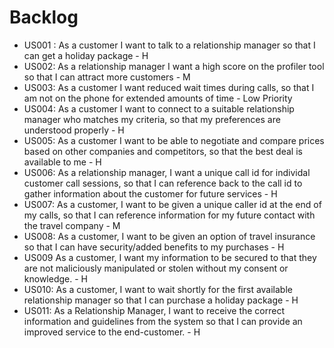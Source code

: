 # Backlog

* US001 : As a customer I want to talk to a relationship manager so that I can get a holiday package - H 
* US002: As a relationship manager I want a high score on the profiler tool so that I can attract more customers - M 
* US003: As a customer I want reduced wait times during calls, so that I am not on the phone for extended amounts of time - Low Priority
* US004: As a customer I want to connect to a suitable relationship manager who matches my criteria, so that my preferences are understood properly - H
* US005: As a customer I want to be able to negotiate and compare prices based on other companies and competitors, so that the best deal is available to me - H
* US006: As a relationship manager, I want a unique call id for individal customer call sessions, so that I can reference back to the call id to gather information about the customer for future services - H
* US007: As a customer, I want to be given a unique caller id at the end of my calls, so that I can reference information for my future contact with the travel company - M
* US008: As a customer, I want to be given an option of travel insurance so that I can have security/added benefits to my purchases - H
* US009 As a customer, I want my information to be secured to that they are not maliciously manipulated or stolen without my consent or knowledge. - H
* US010: As a customer, I want to wait shortly for the first available relationship manager so that I can purchase a holiday package - H
* US011: As a Relationship Manager, I want to receive the correct information and guidelines from the system so that I can provide an improved service to the end-customer. - H
